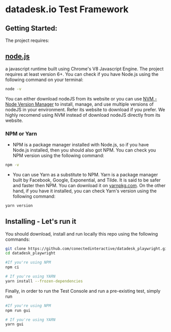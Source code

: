 # datadesk.io Test Framework

## Getting Started:

The project requires:

## [node.js](https://nodejs.org/en/download/)

a javascript runtime built using Chrome's V8 Javascript Engine. The project requires at least version 6+. You can check if you have Node.js using the following command on your terminal:

```sh
node -v
```

You can either download nodeJS from its website or you can use [NVM - Node Version Manager](https://github.com/nvm-sh/nvm) to install, manage, and use multiple versions of nodeJS in your environment. Refer its website to download if you prefer. We highly recomend using NVM instead of download nodeJS directly from its website.

### NPM or Yarn

- NPM is a package manager installed with Node.js, so if you have Node.js installed, then you should also got NPM. You can check you NPM version using the following command:

```sh
npm -v
```

- You can use Yarn as a substitute to NPM. Yarn is a package manager built by Facebook, Google, Exponential, and Tilde. It is said to be safer and faster then NPM.
  You can download it on [yarnpkg.com](https://yarnpkg.com/en/docs/install). On the other hand, if you have it installed, you can check Yarn's version using the following command:

```sh
yarn version
```

## Installing - Let's run it

You should download, install and run locally this repo using the following commands:

```sh
git clone https://github.com/conectedinteractive/datadesk_playwright.git
cd datadesk_playwright
```

```sh
#If you're using NPM
npm ci

# If you're using YARN
yarn install --frozen-dependencies
```

Finally, in order to run the Test Console and run a pre-existing test, simply run

```sh
#If you're using NPM
npm run gui

# If you're using YARN
yarn gui
```
